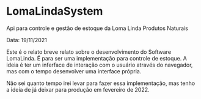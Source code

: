 # LomaLindaSystem
Api para controle e gestão de estoque da Loma Linda Produtos Naturais

Data: 19/11/2021

Este é o relato breve relato sobre o desenvolvimento do Software LomaLinda.
É para ser uma implementação para controle de estoque.
A ideia é ter um inferface de interação com o usuário através do navegador, 
mas com o tempo desenvolver uma interface própria.

Não sei quanto tempo irei levar para fazer essa implementação, mas tenho a ideia de 
já deixar para produção em fevereiro de 2022.
